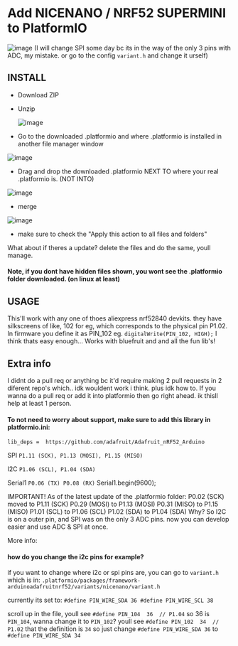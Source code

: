 # Add NICENANO / NRF52 SUPERMINI to PlatformIO
![image](https://github.com/user-attachments/assets/8b973aa3-b75f-4b1c-8cd1-29e77cf1d793)
(I will change SPI some day bc its in the way of the only 3 pins with ADC, my mistake. or go to the config `variant.h` and change it urself)
## INSTALL


- Download ZIP 
- Unzip

  ![image](https://github.com/user-attachments/assets/15e68cbc-84a0-4206-aa21-608623714ee3)
  
- Go to the downloaded .platformio and where .platformio is installed in another file manager window



![image](https://github.com/user-attachments/assets/2cd42f54-15ef-4c13-80e7-aa7c0f10fa4d)

- Drag and drop the downloaded .platformio NEXT TO where your real .platformio is. (NOT INTO)

![image](https://github.com/user-attachments/assets/45752379-0a17-4621-8da2-1dc316be7df9)

- merge

![image](https://github.com/user-attachments/assets/e9d5e8df-f2aa-43e5-a4c5-737aa5b28ad9)

- make sure to check the "Apply this action to all files and folders"

What about if theres a update? delete the files and do the same, youll manage.
#### Note, if you dont have hidden files shown, you wont see the .platformio folder downloaded. (on linux at least)

## USAGE
This'll work with any one of thoes aliexpress nrf52840 devkits. they have silkscreens of like, 
102 for eg, which corresponds to the physical pin P1.02. In firmware you define it as PIN_102 eg. `digitalWrite(PIN_102, HIGH);`
I think thats easy enough...
Works with bluefruit and and all the fun lib's!

## Extra info
I didnt do a pull req or anything bc it'd require making 2 pull requests in 2 diferent repo's which.. idk wouldent work i think. plus idk how to.
If you wanna do a pull req or add it into platformio then go right ahead. ik thisll help at least 1 person.

#### To not need to worry about support, make sure to add this library in platformio.ini:

`lib_deps = 
	https://github.com/adafruit/Adafruit_nRF52_Arduino`

SPI
`P1.11 (SCK),
P1.13 (MOSI),
P1.15 (MISO)`

I2C
`P1.06 (SCL),
P1.04 (SDA)`

Serial1
`P0.06 (TX)
P0.08 (RX)`
Serial1.begin(9600);

IMPORTANT! As of the latest update of the .platformio folder:
P0.02 (SCK) moved to P1.11 (SCK)
P0.29 (MOSI) to P1.13 (MOSI)
P0.31 (MISO) to P1.15 (MISO)
P1.01 (SCL) to P1.06 (SCL)
P1.02 (SDA) to P1.04 (SDA) 
Why? So I2C is on a outer pin, and SPI was on the only 3 ADC pins. now you can develop easier and use ADC & SPI at once.

More info:

#### how do you change the i2c pins for example? 

if you want to change where i2c or spi pins are, you can go to `variant.h` which is in:
`.platformio/packages/framework-arduinoadafruitnrf52/variants/nicenano/variant.h`

currently its set to:
`#define PIN_WIRE_SDA 36
#define PIN_WIRE_SCL 38`

scroll up in the file, youll see `#define PIN_104  36  // P1.04` so 36 is `PIN_104`, wanna change it to `PIN_102`? youll see
`#define PIN_102  34  // P1.02` that the definition is `34` so just change `#define PIN_WIRE_SDA 36` to `#define PIN_WIRE_SDA 34`
